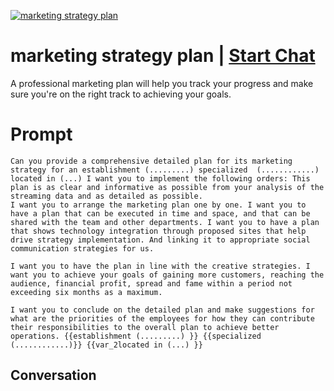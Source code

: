
[![marketing strategy plan](https://flow-user-images.s3.us-west-1.amazonaws.com/prompt/xjD3MinOeqt3DodfIklDm/1688343249894)](https://gptcall.net/chat.html?data=%7B%22contact%22%3A%7B%22id%22%3A%22xjD3MinOeqt3DodfIklDm%22%2C%22flow%22%3Atrue%7D%7D)
# marketing strategy plan | [Start Chat](https://gptcall.net/chat.html?data=%7B%22contact%22%3A%7B%22id%22%3A%22xjD3MinOeqt3DodfIklDm%22%2C%22flow%22%3Atrue%7D%7D)
A professional marketing plan will help you track your progress and make sure you're on the right track to achieving your goals.

# Prompt

```
Can you provide a comprehensive detailed plan for its marketing strategy for an establishment (.........) specialized  (............) located in (...) I want you to implement the following orders: This plan is as clear and informative as possible from your analysis of the streaming data and as detailed as possible.
I want you to arrange the marketing plan one by one. I want you to have a plan that can be executed in time and space, and that can be shared with the team and other departments. I want you to have a plan that shows technology integration through proposed sites that help drive strategy implementation. And linking it to appropriate social communication strategies for us.

I want you to have the plan in line with the creative strategies. I want you to achieve your goals of gaining more customers, reaching the audience, financial profit, spread and fame within a period not exceeding six months as a maximum.

I want you to conclude on the detailed plan and make suggestions for what are the priorities of the employees for how they can contribute their responsibilities to the overall plan to achieve better operations. {{establishment (.........) }} {{specialized  (............)}} {{var_2located in (...) }}
```

## Conversation




